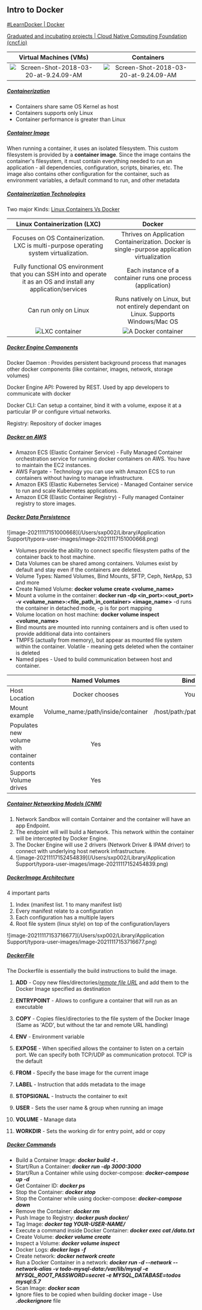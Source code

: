 ## Intro to Docker

[#LearnDocker | Docker](https://www.docker.com/101-tutorial)

[Graduated and incubating projects | Cloud Native Computing Foundation (cncf.io)](https://www.cncf.io/projects/)

|                    Virtual Machines (VMs)                    |                          Containers                          |
| :----------------------------------------------------------: | :----------------------------------------------------------: |
| ![Screen-Shot-2018-03-20-at-9.24.09-AM](https://www.netapp.com/media/Screen-Shot-2018-03-20-at-9.24.09-AM_tcm19-56643.png?v=85344) | ![Screen-Shot-2018-03-20-at-9.24.09-AM](https://www.netapp.com/media/Screen-Shot-2018-03-20-at-9.24.09-AM_tcm19-56643.png?v=85344) |



##### <u>Containerization</u>

- Containers share same OS Kernel as host
- Containers supports only Linux
- Container performance is greater than Linux



##### <u>Container Image</u>

When running a container, it uses an isolated filesystem. This custom filesystem is provided by a **container image**. Since the image contains the container's filesystem, it must contain everything needed to run an application - all dependencies, configuration, scripts, binaries, etc. The image also contains other configuration for the container, such as environment variables, a default command to run, and other metadata



##### <u>Containerization Technologies</u>

Two major Kinds: [Linux Containers Vs Docker](https://www.section.io/engineering-education/lxc-vs-docker-what-is-the-difference-and-why-docker-is-better/)

|                 Linux Containerization (LXC)                 |                            Docker                            |
| :----------------------------------------------------------: | :----------------------------------------------------------: |
| Focuses on OS Containerization. LXC is multi-purpose operating system virtualization. | Thrives on Application Containerization. Docker is single-purpose application virtualization |
| Fully functional OS environment that you can SSH into and operate it as an OS and install any application/services | Each instance of a container runs one process (application)  |
|                    Can run only on Linux                     | Runs natively on Linux, but not entirely dependant on Linux. Supports Windows/Mac OS |
| ![LXC container](https://www.section.io/engineering-education/lxc-vs-docker-what-is-the-difference-and-why-docker-is-better/lxc-container.png) | ![A Docker container](https://www.section.io/engineering-education/lxc-vs-docker-what-is-the-difference-and-why-docker-is-better/a-docker-container.png) |



##### <u>Docker Engine Components</u>

Docker Daemon :  Provides persistent background process that manages other docker components (like container, images, network, storage volumes)

Docker Engine API: Powered by REST. Used by app developers to communicate with docker

Docker CLI: Can setup a container, bind it with a volume, expose it at a particular IP or configure virtual networks.

Registry: Repository of docker images



##### <u>Docker on AWS</u>

- Amazon ECS (Elastic Container Service) - Fully Managed Container orchestration service for running docker containers on AWS. You have to maintain the EC2 instances.
- AWS Fargate - Technology you can use with Amazon ECS to run containers without having to manage infrastructure.
- Amazon EKS (Elastic Kubernetes Service) - Managed Container service to run and scale Kubernetes applications.
- Amazon ECR (Elastic Container Registry) - Fully managed Container registry to store images.



##### <u>Docker Data Persistence</u>

![image-20211117151000668](/Users/sxp002/Library/Application Support/typora-user-images/image-20211117151000668.png)

- Volumes provide the ability to connect specific filesystem paths of the container back to host machine.
- Data Volumes can be shared among containers. Volumes exist by default and stay even if the containers are deleted.
- Volume Types: Named Volumes, Bind Mounts, SFTP, Ceph, NetApp, S3 and more
- Create Named Volume: **docker volume create <volume_name>**
- Mount a volume in the container: **docker run -dp <in_port>:<out_port> -v <volume_name>:<file_path_in_container> <image_name>** -d runs the container in detached mode, -p is for port mapping
- Volume location on host machine: **docker volume inspect <volume_name>**
- Bind mounts are mounted into running containers and is often used to provide additional data into containers
- TMPFS (actually from memory), but appear as mounted file system within the container. Volatile - meaning gets deleted when the container is deleted
- Named pipes - Used to build communication between host and container.

|                                              |           Named Volumes            |            Bind Mounts            |
| -------------------------------------------- | :--------------------------------: | :-------------------------------: |
| Host Location                                |           Docker chooses           |            You control            |
| Mount example                                | Volume_name:/path/inside/container | /host/path:/path/inside/container |
| Populates new volume with container contents |                Yes                 |                No                 |
| Supports Volume drives                       |                Yes                 |                No                 |



##### <u>Container Networking Models (CNM)</u>

1. Network Sandbox will contain Container and the container will have an app Endpoint.
2. The endpoint will will build a Network. This network within the container will be intercepted by Docker Engine.
3. The Docker Engine will use 2 drivers (Network Driver & IPAM driver) to connect with underlying host network infrastructure.
4. ![image-20211117152454839](/Users/sxp002/Library/Application Support/typora-user-images/image-20211117152454839.png)



##### <u>DockerImage Architecture</u>

4 important parts

1. Index (manifest list. 1 to many manifest list)
2. Every manifest relate to a configuration
3. Each configuration has a multiple layers
4. Root file system (linux style) on top of the configuration/layers

![image-20211117153716677](/Users/sxp002/Library/Application Support/typora-user-images/image-20211117153716677.png)



##### <u>DockerFile</u>

The Dockerfile is essentially the build instructions to build the image.

1. **ADD** - Copy new files/directories/*<u>remote file URL</u>* and add them to the Docker Image specified as destination

2. **ENTRYPOINT** - Allows to configure a container that will run as an executable

3. **COPY** - Copies files/directories to the file system of the Docker Image (Same as 'ADD', but without the tar and remote URL handling)

4. **ENV** - Environment variable

5. **EXPOSE** - When specified allows the container to listen on a certain port. We can specify both TCP/UDP as communication protocol. TCP is the default

6. **FROM** - Specify the base image for the current image

7. **LABEL** - Instruction that adds metadata to the image

8. **STOPSIGNAL** - Instructs the container to exit

9. **USER** - Sets the user name & group when running an image

10. **VOLUME** - Manage data

11. **WORKDIR** - Sets the working dir for entry point, add or copy

    

##### <u>Docker Commands</u>

- Build a Container Image: ***docker build -t <image-name> .***
- Start/Run a Container: ***docker run -dp 3000:3000 <image-name>***
- Start/Run a Container while using docker-compose: ***docker-compose up -d***
- Get Container ID: ***docker ps***
- Stop the Container: ***docker stop <the-container-id>***
- Stop the Container while using docker-compose: ***docker-compose down***
- Remove the Container: ***docker rm <the-container-id>***
- Push Image to Registry: ***docker push docker/<image-name>***
- Tag Image: ***docker tag <tag-name> YOUR-USER-NAME/<image-name>***
- Execute a command inside Docker Container: ***docker exec <container-id> cat /data.txt***
- Create Volume: ***docker volume create <volume-name>***
- Inspect a Volume: ***docker volume inspect <volume-name>***
- Docker Logs: ***docker logs -f <container-id>***
- Create network: ***docker network create <network-name>***
- Run a Docker Container in a network: ***docker run -d --network <network-name> --network-alias <network-alias>  -v todo-mysql-data:/var/lib/mysql -e MYSQL_ROOT_PASSWORD=secret -e MYSQL_DATABASE=todos mysql:5.7***
- Scan Image: ***docker scan <image-name>***
- Ignore files to be copied when building docker image - Use ***.dockerignore*** file

